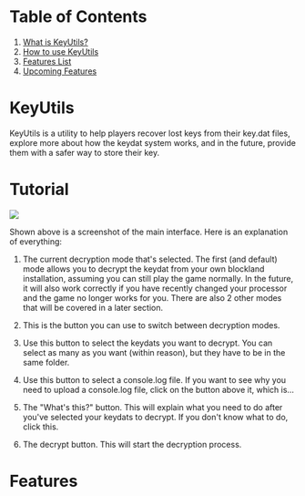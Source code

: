Table of Contents
=================

1. [What is KeyUtils?](https://github.com/ipquarx/keyutils#KeyUtils)
2. [How to use KeyUtils](https://github.com/ipquarx/keyutils#Tutorial)
3. [Features List](https://github.com/ipquarx/keyutils#Features)
4. [Upcoming Features](https://github.com/ipquarx/keyutils#Upcoming)

KeyUtils
========
KeyUtils is a utility to help players recover lost keys from their key.dat files, explore more about how the keydat system works, and in the future, provide them with a safer way to store their key.


Tutorial
========

![](http://i.imgur.com/KjxtDYi.png)

Shown above is a screenshot of the main interface. Here is an explanation of everything:

1. The current decryption mode that's selected. The first (and default) mode allows you to decrypt the keydat from your own blockland installation, assuming you can still play the game normally. In the future, it will also work correctly if you have recently changed your processor and the game no longer works for you. There are also 2 other modes that will be covered in a later section.

2. This is the button you can use to switch between decryption modes.

3. Use this button to select the keydats you want to decrypt. You can select as many as you want (within reason), but they have to be in the same folder.

4. Use this button to select a console.log file. If you want to see why you need to upload a console.log file, click on the button above it, which is...

5. The "What's this?" button. This will explain what you need to do after you've selected your keydats to decrypt. If you don't know what to do, click this.

6. The decrypt button. This will start the decryption process.


Features
========

